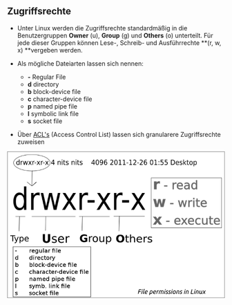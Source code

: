 ## Zugriffsrechte

* Unter Linux werden die Zugriffsrechte standardmäßig in die Benutzergruppen **Owner** \(u\), **Group** \(g\) und **Others** \(o\) unterteilt. Für jede dieser Gruppen können Lese-, Schreib- und Ausführrechte **\(r, w, x\) **vergeben werden.
* Als mögliche Dateiarten lassen sich nennen:

  * **-** Regular File
  * **d** directory
  * **b** block-device file
  * **c** character-device file
  * **p** named pipe file
  * **l** symbolic link file
  * **s** socket file

* Über [ACL's](https://wiki.ubuntuusers.de/ACL/) \(Access Control List\) lassen sich granularere Zugriffsrechte zuweisen

![](/images/file_permissions.png)

